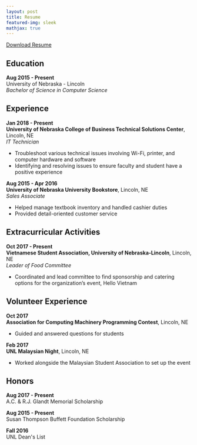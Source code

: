 ```yaml
---
layout: post
title: Resume
featured-img: sleek
mathjax: true
---
```


[Download Resume](https://github.com/tle11/TrangTLe/blob/gh-pages/download/TrangLeResume.pdf)

## Education
**Aug 2015 - Present** <br/>
University of Nebraska - Lincoln <br/>
_Bachelor of Science in Computer Science_ <br/>


## Experience
**Jan 2018 - Present** <br/>
**University of Nebraska College of Business Technical Solutions Center**, Lincoln, NE <br/>
_IT Technician_ <br/>
* Troubleshoot various technical issues involving Wi-Fi, printer, and computer hardware and software
* Identifying and resolving issues to ensure faculty and student have a positive experience

**Aug 2015 - Apr 2016** <br/>
**University of Nebraska University Bookstore**, Lincoln, NE <br/>
_Sales Associate_
* Helped manage textbook inventory and handled cashier duties
* Provided detail-oriented customer service

## Extracurricular Activities
**Oct 2017 - Present**<br/>
**Vietnamese Student Association, University of Nebraska-Lincoln**, Lincoln, NE <br/>
_Leader of Food Committee_
* Coordinated and lead committee to find sponsorship and catering options for the organization’s event, Hello Vietnam

## Volunteer Experience
**Oct 2017** <br/>
**Association for Computing Machinery Programming Contest**, Lincoln, NE <br/>
* Guided and answered questions for students

**Feb 2017** <br/>
**UNL Malaysian Night**, Lincoln, NE
* Worked alongside the Malaysian Student Association to set up the event

## Honors
**Aug 2017 - Present** <br/>
A.C. & R.J. Glandt Memorial Scholarship <br/>

**Aug 2015 - Present** <br/>
Susan Thompson Buffett Foundation Scholarship <br/>

**Fall 2016** <br/>
UNL Dean's List <br/>





